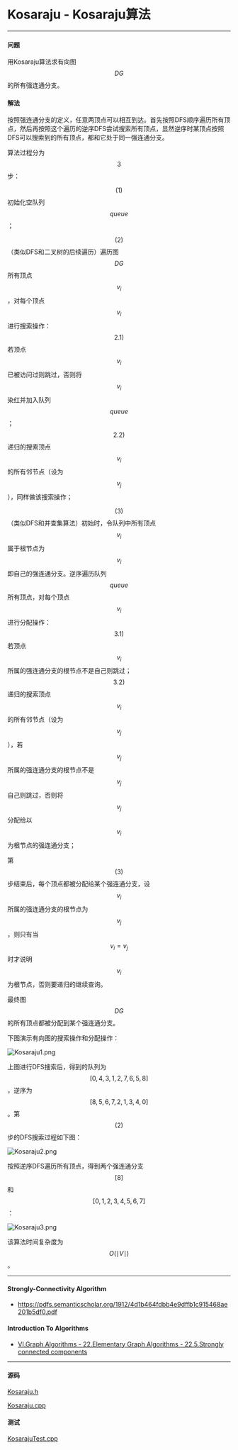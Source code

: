 <script type="text/javascript" src="https://cdnjs.cloudflare.com/ajax/libs/mathjax/2.7.1/MathJax.js?config=TeX-AMS-MML_HTMLorMML"></script>

# Kosaraju - Kosaraju算法

--------

#### 问题

用Kosaraju算法求有向图$$ DG $$的所有强连通分支。

#### 解法

按照强连通分支的定义，任意两顶点可以相互到达。首先按照DFS顺序遍历所有顶点，然后再按照这个遍历的逆序DFS尝试搜索所有顶点，显然逆序时某顶点按照DFS可以搜索到的所有顶点，都和它处于同一强连通分支。

算法过程分为$$ 3 $$步：

$$ (1) $$ 初始化空队列$$ queue $$；

$$ (2) $$ （类似DFS和二叉树的后续遍历）遍历图$$ DG $$所有顶点$$ v_i $$，对每个顶点$$ v_i $$进行搜索操作：$$ 2.1) $$ 若顶点$$ v_i $$已被访问过则跳过，否则将$$ v_i $$染红并加入队列$$ queue $$；$$ 2.2) $$ 递归的搜索顶点$$ v_i $$的所有邻节点（设为$$ v_j $$），同样做该搜索操作；

$$ (3) $$ （类似DFS和并查集算法）初始时，令队列中所有顶点$$ v_i $$属于根节点为$$ v_i $$即自己的强连通分支。逆序遍历队列$$ queue $$所有顶点，对每个顶点$$ v_i $$进行分配操作：$$ 3.1) $$ 若顶点$$ v_i $$所属的强连通分支的根节点不是自己则跳过；$$ 3.2) $$ 递归的搜索顶点$$ v_i $$的所有邻节点（设为$$ v_j $$），若$$ v_j $$所属的强连通分支的根节点不是$$ v_j $$自己则跳过，否则将$$ v_j $$分配给以$$ v_i $$为根节点的强连通分支；

第$$ (3) $$步结束后，每个顶点都被分配给某个强连通分支，设$$ v_i $$所属的强连通分支的根节点为$$ v_j $$，则只有当$$ v_i = v_j $$时才说明$$ v_i $$为根节点，否则要递归的继续查询。

最终图$$ DG $$的所有顶点都被分配到某个强连通分支。

下图演示有向图的搜索操作和分配操作：

![Kosaraju1.png](../res/Kosaraju1.png)

上图进行DFS搜索后，得到的队列为$$ [0, 4, 3, 1, 2, 7, 6, 5, 8] $$，逆序为$$ [8, 5, 6, 7, 2, 1, 3, 4, 0] $$。第$$ (2) $$步的DFS搜索过程如下图：

![Kosaraju2.png](../res/Kosaraju2.png)

按照逆序DFS遍历所有顶点，得到两个强连通分支$$ [8] $$和$$ [0, 1, 2, 3, 4, 5, 6, 7] $$：

![Kosaraju3.png](../res/Kosaraju3.png)

该算法时间复杂度为$$ O(\mid V \mid) $$。

--------

#### Strongly-Connectivity Algorithm

* https://pdfs.semanticscholar.org/1912/4d1b464fdbb4e9dffb1c915468ae201b5df0.pdf

#### Introduction To Algorithms

* [VI.Graph Algorithms - 22.Elementary Graph Algorithms - 22.5.Strongly connected components](https://mcdtu.files.wordpress.com/2017/03/introduction-to-algorithms-3rd-edition-sep-2010.pdf)

--------

#### 源码

[Kosaraju.h](https://github.com/linrongbin16/Way-to-Algorithm/blob/master/src/GraphTheory/Connectivity/Kosaraju.h)

[Kosaraju.cpp](https://github.com/linrongbin16/Way-to-Algorithm/blob/master/src/GraphTheory/Connectivity/Kosaraju.cpp)

#### 测试

[KosarajuTest.cpp](https://github.com/linrongbin16/Way-to-Algorithm/blob/master/src/GraphTheory/Connectivity/KosarajuTest.cpp)

